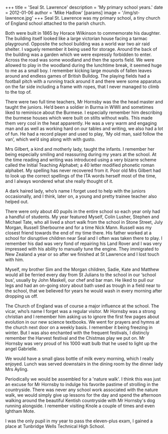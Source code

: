+++
title = 'Seal St. Lawrence'
description = 'My primary school years.'
date = 2012-01-06
author = 'Mike Hadlow'
[params]
  image = '/img/st-lawrence.jpg'
+++
Seal St. Lawrence was my primary school, a tiny church of England school attached to the parish church.

Both were built in 1865 by Horace Wilkinson to commemorate his daughter. The building itself looked like a large victorian house facing a tarmac playground. Opposite the school building was a world war two air raid shelter. I vaguely remember it being used for storage. Around the back of the building was a garden which we were expressly forbidden to enter. Across the road was some woodland and then the sports field. We were allowed to play in the woodland during the lunchtime break, it seemed huge to me as a small boy. I remember kicking large mounds of fallen leaves around and endless games of British Bulldog. The playing fields had a football pitch with a running track around it and there were some apparatus on the far side including a frame with ropes, that I never managed to climb to the top of.

There were two full time teachers, Mr Hornsby was the the head master and taught the juniors. He’d been a soldier in Burma in WWII and sometimes liked to reminisce about the Burmese. I especially remember him describing the burmese houses which were built on stilts without walls. This made them very cool in the heat apparently. He was a very warm and engaging man and as well as working hard on our tables and writing, we also had a lot of fun. He had a record player and used to play, ‘My old man, said follow the van’, which we’d sing along with with gusto.

Mrs Gilbert, a kind and motherly lady, taught the infants. I remember her being especially smiling and reassuring during my years at the school. At the time reading and writing was introduced using a very bizarre scheme called the Initial Teaching Alphabet; a 40 letter modified phonetic roman alphabet. My spelling has never recovered from it. Poor old Mrs Gilbert had to look up the correct spellings of the ITA words herself most of the time, and I always wondered what she really thought of it.

A dark haired lady, who’s name I forget used to help with the juniors occasionally, and I think, later on, a young and pretty trainee teacher also helped out.

There were only about 40 pupils in the entire school so each year only had a handful of students. My year featured Myself, Colin Lusher, Stephen and Michael Tate, who all lived a short walk from the school in Stone Street, July Morgan, Russell Sherbourne and for a time Nick Mann. Russell was my closest friend towards the end of my time there. His father worked at a school for disruptive children near Seal and I often was taken there to play. I remember his dad was very fond of repairing his Land Rover and I was very impressed with his ability to manually tune the engine. They immigrated to New Zealand a year or so after we finished at St Lawrence and I lost touch with him.

Myself, my brother Sim and the Morgan children, Sadie, Kate and Matthew would all be ferried every day from St Julians to the school in our ‘school bus’, usually by John Maskell, our chef and bar man. He liked to pull our legs and had an on-going story about bath used as trough in a field near to the school, that we believed for years he would wash in every morning after dropping us off.

The Church of England was of course a major influence at the school. The vicar, who’s name I forget was a regular visitor. Mr Hornsby was a strong christian and I remember him asking us to ignore the first few pages about evolution in our new science textbooks. We went for prayers and hymns at the church next door on a weekly basis. I remember it being freezing in winter. But I was also enchanted with the frequent festivals, I distincly remember the Harvest festival and the Chistmas play we put on. Mr Hornsby was very proud of his 1000 watt bulb that he used to light up the angel Gabrielle.

We would have a small glass bottle of milk every morning, which I really enjoyed. Lunch was served downstairs in the dining room by the dinner lady Mrs Ayling.

Periodically we would be assembled for a 'nature walk'. I think this was just an excuse for Mr Hornsby to indulge his favorite pastime of strolling in the countryside. There was never any school work associated with the nature walk, we would simply give up lessons for the day and spend the afternoon walking around the beautiful Kentish countryside with Mr Hornsby's dog running alongside. I remember visiting Knole a couple of times and even Ightham Mote.

I was the only pupil in my year to pass the eleven-plus exam, I gained a place at Tunbridge Wells Technical High School.

